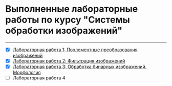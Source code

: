 # Выполненные лабораторные работы по курсу "Системы обработки изображений"
---

* [x] [Лабораторная работа 1: Поэлементные преобразования изображений](https://github.com/DimaScientist/Image-Processing-Systems/blob/main/lab1.ipynb)
* [x] [Лабораторная работа 2: Фильтрация изображений](https://github.com/DimaScientist/Image-Processing-Systems/blob/main/lab2.ipynb)
* [x] [Лабораторная работа 3: Обработка бинарных изображений. Морфология](https://github.com/DimaScientist/Image-Processing-Systems/blob/main/lab3.ipynb)
* [ ] Лабораторная работа 4
